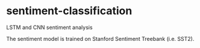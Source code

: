 # sentiment-classification
LSTM and CNN sentiment analysis

The sentiment model is trained on Stanford Sentiment Treebank (i.e. SST2).
